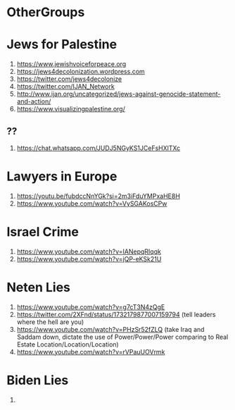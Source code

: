 # OtherGroups

# Jews for Palestine
1. https://www.jewishvoiceforpeace.org
2. https://jews4decolonization.wordpress.com
3. https://twitter.com/jews4decolonize
4. https://twitter.com/IJAN_Network
5. http://www.ijan.org/uncategorized/jews-against-genocide-statement-and-action/
6. https://www.visualizingpalestine.org/

## ??
1. https://chat.whatsapp.com/JUDJ5NGyKS1JCeFsHXlTXc

# Lawyers in Europe
1. https://youtu.be/fubdccNnYGk?si=2m3iFduYMPxaHE8H
4. https://www.youtube.com/watch?v=VySGAKosCPw

# Israel Crime
1. https://www.youtube.com/watch?v=IANepqRIqqk
2. https://www.youtube.com/watch?v=jQP-eKSk21U


# Neten Lies
1. https://www.youtube.com/watch?v=g7cT3N4zQgE
2. https://twitter.com/2XFnd/status/1732179877007159794 (tell leaders where the hell are you)
3. https://www.youtube.com/watch?v=PHzSr52fZLQ (take Iraq and Saddam down, dictate the use of Power/Power/Power comparing to Real Estate Location/Location/Location)
4. https://www.youtube.com/watch?v=rVPauUOVrmk


# Biden Lies
1. 


